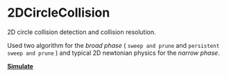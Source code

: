 # 2DCircleCollision
2D circle collision detection and collision resolution. 

Used two algorithm for the *broad phase*  ( `sweep and prune` and `persistent sweep and prune` ) and typical 2D newtonian
physics for the *narrow phase*.

[**Simulate**](https://knightfury16.github.io/2DCircleCollision/src/)
